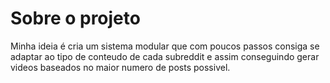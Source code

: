 # Sobre o projeto

Minha ideia é cria um sistema modular que com poucos passos consiga se adaptar ao tipo de conteudo de cada subreddit e assim conseguindo gerar videos baseados no maior numero
de posts possivel.
